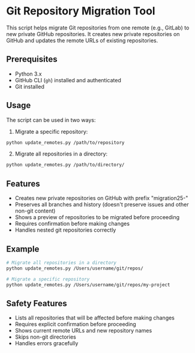 # Git Repository Migration Tool

This script helps migrate Git repositories from one remote (e.g., GitLab) to new private GitHub repositories. It creates new private repositories on GitHub and updates the remote URLs of existing repositories.

## Prerequisites

- Python 3.x
- GitHub CLI (`gh`) installed and authenticated
- Git installed

## Usage

The script can be used in two ways:

1. Migrate a specific repository:
```bash
python update_remotes.py /path/to/repository
```

2. Migrate all repositories in a directory:
```bash
python update_remotes.py /path/to/directory/
```

## Features

- Creates new private repositories on GitHub with prefix "migration25-"
- Preserves all branches and history (doesn't preserve issues and other non-git content)
- Shows a preview of repositories to be migrated before proceeding
- Requires confirmation before making changes
- Handles nested git repositories correctly

## Example

```bash
# Migrate all repositories in a directory
python update_remotes.py /Users/username/git/repos/

# Migrate a specific repository
python update_remotes.py /Users/username/git/repos/my-project
```

## Safety Features

- Lists all repositories that will be affected before making changes
- Requires explicit confirmation before proceeding
- Shows current remote URLs and new repository names
- Skips non-git directories
- Handles errors gracefully
